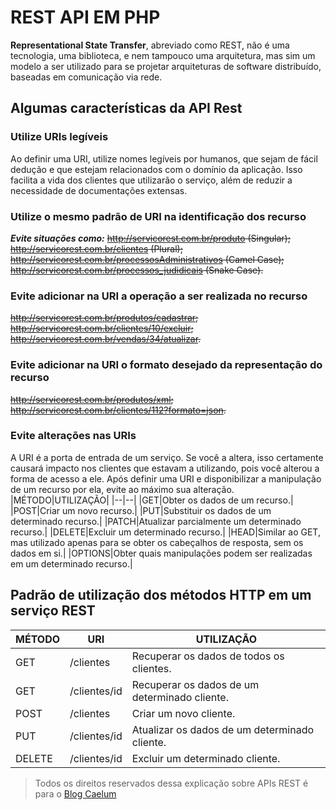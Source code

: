 # REST API EM PHP
**Representational State Transfer**, abreviado como REST, não é uma tecnologia, uma biblioteca, e nem tampouco uma arquitetura, mas sim um modelo a ser utilizado para se projetar arquiteturas de software distribuído, baseadas em comunicação via rede.

## Algumas características da API Rest

### Utilize URIs legíveis

Ao definir uma URI, utilize nomes legíveis por humanos, que sejam de fácil dedução e que estejam relacionados com o domínio da aplicação. Isso facilita a vida dos clientes que utilizarão o serviço, além de reduzir a necessidade de documentações extensas.

### Utilize o mesmo padrão de URI na identificação dos recurso

***Evite situações como:***
~~http://servicorest.com.br/produto (Singular);~~
~~http://servicorest.com.br/clientes (Plural);~~
~~http://servicorest.com.br/processosAdministrativos (Camel Case);~~
~~http://servicorest.com.br/processos_judidicais (Snake Case).~~

### Evite adicionar na URI a operação a ser realizada no recurso

~~http://servicorest.com.br/produtos/cadastrar;~~
~~http://servicorest.com.br/clientes/10/excluir;~~
~~http://servicorest.com.br/vendas/34/atualizar.~~

### Evite adicionar na URI o formato desejado da representação do recurso

~~http://servicorest.com.br/produtos/xml;~~
~~http://servicorest.com.br/clientes/112?formato=json.~~

### Evite alterações nas URIs

A URI é a porta de entrada de um serviço. Se você a altera, isso certamente causará impacto nos clientes que estavam a utilizando, pois você alterou a forma de acesso a ele. Após definir uma URI e disponibilizar a manipulação de um recurso por ela, evite ao máximo sua alteração.
|MÉTODO|UTILIZAÇÃO|
|--|--|
|GET|Obter os dados de um recurso.|
|POST|Criar um novo recurso.|
|PUT|Substituir os dados de um determinado recurso.|
|PATCH|Atualizar parcialmente um determinado recurso.|
|DELETE|Excluir um determinado recurso.|
|HEAD|Similar ao GET, mas utilizado apenas para se obter os cabeçalhos de resposta, sem os dados em si.|
|OPTIONS|Obter quais manipulações podem ser realizadas em um determinado recurso.|


## Padrão de utilização dos métodos HTTP em um serviço REST
|MÉTODO|URI| UTILIZAÇÃO |
|--|--|--|
|GET|/clientes|Recuperar os dados de todos os clientes.|
|GET|/clientes/id| Recuperar os dados de um determinado cliente.|
|POST|/clientes|Criar um novo cliente.|
|PUT|/clientes/id |Atualizar os dados de um determinado cliente.|
|DELETE|/clientes/id|Excluir um determinado cliente.|




> Todos os direitos reservados dessa explicação sobre APIs REST é para o
> [Blog  Caelum](https://blog.caelum.com.br/rest-principios-e-boas-praticas/)

